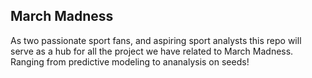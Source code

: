 ## March Madness
As two passionate sport fans, and aspiring sport analysts this repo will serve as a hub for all the project we have related to March Madness. Ranging from predictive modeling to ananalysis on seeds!

